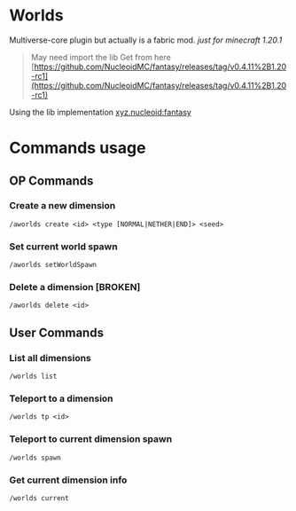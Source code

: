 # Worlds
Multiverse-core plugin but actually is a fabric mod.
*just for minecraft 1.20.1*

> May need import the lib
Get from here [https://github.com/NucleoidMC/fantasy/releases/tag/v0.4.11%2B1.20-rc1](https://github.com/NucleoidMC/fantasy/releases/tag/v0.4.11%2B1.20-rc1)

Using the lib implementation [xyz.nucleoid:fantasy](https://github.com/NucleoidMC/fantasy)


# Commands usage

## OP Commands
### Create a new dimension
``
/aworlds create <id> <type [NORMAL|NETHER|END]> <seed>
``

### Set current world spawn
``
/aworlds setWorldSpawn
``

### Delete a dimension [BROKEN]
``
/aworlds delete <id>
``

## User Commands
### List all dimensions
``
/worlds list
``

### Teleport to a dimension
``
/worlds tp <id>
``

### Teleport to current dimension spawn
``
/worlds spawn
``

### Get current dimension info
``
/worlds current
``